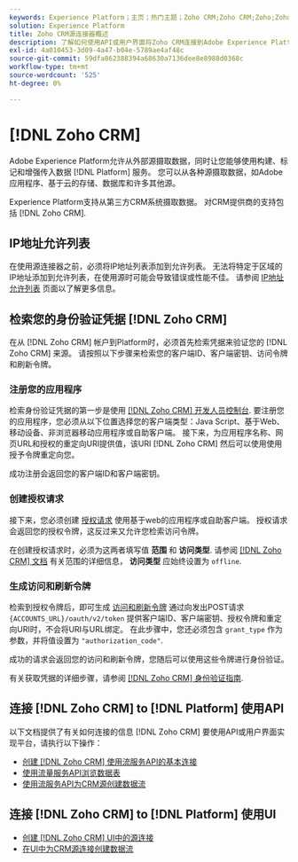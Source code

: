 ```yaml
---
keywords: Experience Platform；主页；热门主题；Zoho CRM;Zoho CRM;Zoho;Zoho
solution: Experience Platform
title: Zoho CRM源连接器概述
description: 了解如何使用API或用户界面将Zoho CRM连接到Adobe Experience Platform。
exl-id: 4a010453-3d09-4a47-b04e-5789ae4af48c
source-git-commit: 59dfa862388394a68630a7136dee8e8988d0368c
workflow-type: tm+mt
source-wordcount: '525'
ht-degree: 0%

---
```


# [!DNL Zoho CRM]

Adobe Experience Platform允许从外部源摄取数据，同时让您能够使用构建、标记和增强传入数据 [!DNL Platform] 服务。 您可以从各种源摄取数据，如Adobe应用程序、基于云的存储、数据库和许多其他源。

Experience Platform支持从第三方CRM系统摄取数据。 对CRM提供商的支持包括 [!DNL Zoho CRM].

## IP地址允许列表

在使用源连接器之前，必须将IP地址列表添加到允许列表。 无法将特定于区域的IP地址添加到允许列表，在使用源时可能会导致错误或性能不佳。 请参阅 [IP地址允许列表](../../ip-address-allow-list.md) 页面以了解更多信息。

## 检索您的身份验证凭据 [!DNL Zoho CRM]

在从 [!DNL Zoho CRM] 帐户到Platform时，必须首先检索凭据来验证您的 [!DNL Zoho CRM] 来源。 请按照以下步骤来检索您的客户端ID、客户端密钥、访问令牌和刷新令牌。

### 注册您的应用程序

检索身份验证凭据的第一步是使用 [[!DNL Zoho CRM] 开发人员控制台](https://accounts.zoho.com/). 要注册您的应用程序，您必须从以下位置选择您的客户端类型：Java Script、基于Web、移动设备、非浏览器移动应用程序或自助客户端。 接下来，为应用程序名称、网页URL和授权的重定向URI提供值，该URI [!DNL Zoho CRM] 然后可以使用使用授予令牌重定向您。

成功注册会返回您的客户端ID和客户端密钥。

### 创建授权请求

接下来，您必须创建 [授权请求](https://www.zoho.com/crm/developer/docs/api/v2/auth-request.html) 使用基于web的应用程序或自助客户端。 授权请求会返回您的授权令牌，这反过来又允许您检索访问令牌。

在创建授权请求时，必须为这两者填写值 **范围** 和 **访问类型**. 请参阅 [[!DNL Zoho CRM] 文档](https://www.zoho.com/crm/developer/docs/api/v2/scopes.html) 有关范围的详细信息， **访问类型** 应始终设置为 `offline`.

### 生成访问和刷新令牌

检索到授权令牌后，即可生成 [访问和刷新令牌](https://www.zoho.com/crm/developer/docs/api/v2/access-refresh.html) 通过向发出POST请求 `{ACCOUNTS_URL}/oauth/v2/token` 提供客户端ID、客户端密钥、授权令牌和重定向URI时，不会将URI与URL绑定。 在此步骤中，您还必须包含 `grant_type` 作为参数，并将值设置为 `"authorization_code"`.

成功的请求会返回您的访问和刷新令牌，您随后可以使用这些令牌进行身份验证。

有关获取凭据的详细步骤，请参阅 [[!DNL Zoho CRM] 身份验证指南](https://www.zoho.com/crm/developer/docs/api/v2/oauth-overview.html).

## 连接 [!DNL Zoho CRM] to [!DNL Platform] 使用API

以下文档提供了有关如何连接的信息 [!DNL Zoho CRM] 要使用API或用户界面实现平台，请执行以下操作：

- [创建 [!DNL Zoho CRM] 使用流服务API的基本连接](../../tutorials/api/create/crm/zoho.md)
- [使用流量服务API浏览数据表](../../tutorials/api/explore/tabular.md)
- [使用流服务API为CRM源创建数据流](../../tutorials/api/collect/crm.md)

## 连接 [!DNL Zoho CRM] to [!DNL Platform] 使用UI

- [创建 [!DNL Zoho CRM] UI中的源连接](../../tutorials/ui/create/crm/zoho.md)
- [在UI中为CRM源连接创建数据流](../../tutorials/ui/dataflow/crm.md)
